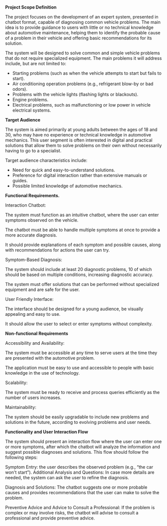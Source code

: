 ﻿**Project Scope Definition** 

The project focuses on the development of an expert system, presented in chatbot format, capable of diagnosing common vehicle problems. The main idea is to provide guidance to users with little or no technical knowledge about automotive maintenance, helping them to identify the probable cause of a problem in their vehicle and offering basic recommendations for its solution. 

The system will be designed to solve common and simple vehicle problems that do not require specialized equipment. The main problems it will address include, but are not limited to: 

- Starting problems (such as when the vehicle attempts to start but fails to start). 
- Air conditioning operation problems (e.g., refrigerant blow-by or bad odors). 
- Problems with the vehicle lights (flashing lights or blackouts). 
- Engine problems. 
- Electrical problems, such as malfunctioning or low power in vehicle electrical systems. 

**Target Audience** 

The system is aimed primarily at young adults between the ages of 18 and 30, who may have no experience or technical knowledge in automotive mechanics. This user segment is often interested in digital and practical solutions that allow them to solve problems on their own without necessarily having to go to a specialist. 

Target audience characteristics include: 

- Need for quick and easy-to-understand solutions. 
- Preference for digital interaction rather than extensive manuals or guides. 
- Possible limited knowledge of automotive mechanics. 

**Functional Requirements.** 

Interaction Chatbot: 

The system must function as an intuitive chatbot, where the user can enter symptoms observed on the vehicle. 

The chatbot must be able to handle multiple symptoms at once to provide a more accurate diagnosis. 

It should provide explanations of each symptom and possible causes, along with recommendations for actions the user can try. 

Symptom-Based Diagnosis: 

The system should include at least 20 diagnostic problems, 10 of which should be based on multiple conditions, increasing diagnostic accuracy. 

The system must offer solutions that can be performed without specialized equipment and are safe for the user. 

User Friendly Interface: 

The interface should be designed for a young audience, be visually appealing and easy to use. 

It should allow the user to select or enter symptoms without complexity. 

**Non-functional Requirements** 

Accessibility and Availability: 

The system must be accessible at any time to serve users at the time they are presented with the automotive problem. 

The application must be easy to use and accessible to people with basic knowledge in the use of technology. 

Scalability: 

The system must be ready to receive and process queries efficiently as the number of users increases. 

Maintainability: 

The system should be easily upgradable to include new problems and solutions in the future, according to evolving problems and user needs. 

**Functionality and User Interaction Flow** 

The system should present an interaction flow where the user can enter one or more symptoms, after which the chatbot will analyze the information and suggest possible diagnoses and solutions. This flow should follow the following steps: 

Symptom Entry: the user describes the observed problem (e.g., “the car won't start”). Additional Analysis and Questions: In case more details are needed, the system can ask the user to refine the diagnosis. 

Diagnosis and Solutions: The chatbot suggests one or more probable causes and provides recommendations that the user can make to solve the problem. 

Preventive Advice and Advice to Consult a Professional: If the problem is complex or may involve risks, the chatbot will advise to consult a professional and provide preventive advice. 
